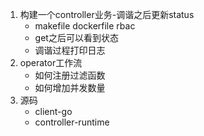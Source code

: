 1. 构建一个controller业务-调谐之后更新status
   + makefile dockerfile rbac
   + get之后可以看到状态
   + 调谐过程打印日志
2. operator工作流
   + 如何注册过滤函数
   + 如何增加并发数量
3. 源码
   + client-go
   + controller-runtime